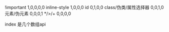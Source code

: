 !important   1,0,0,0,0
inline-style 1,0,0,0
id           0,1,0,0
class/伪类/属性选择器  0,0,1,0
元素/伪元素   0,0,0,1
*/>/+        0,0,0,0

index 是几个数组api